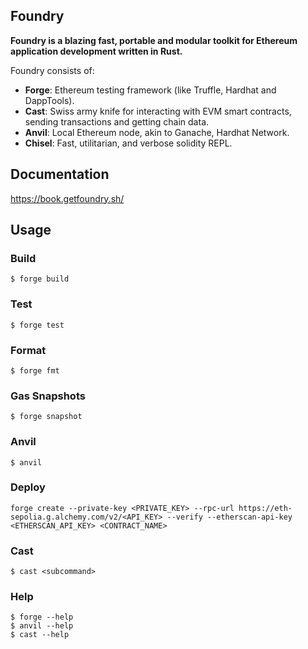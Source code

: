 ## Foundry

**Foundry is a blazing fast, portable and modular toolkit for Ethereum application development written in Rust.**

Foundry consists of:

-   **Forge**: Ethereum testing framework (like Truffle, Hardhat and DappTools).
-   **Cast**: Swiss army knife for interacting with EVM smart contracts, sending transactions and getting chain data.
-   **Anvil**: Local Ethereum node, akin to Ganache, Hardhat Network.
-   **Chisel**: Fast, utilitarian, and verbose solidity REPL.

## Documentation

https://book.getfoundry.sh/

## Usage

### Build

```shell
$ forge build
```

### Test

```shell
$ forge test
```

### Format

```shell
$ forge fmt
```

### Gas Snapshots

```shell
$ forge snapshot
```

### Anvil

```shell
$ anvil
```

### Deploy

```shell
forge create --private-key <PRIVATE_KEY> --rpc-url https://eth-sepolia.g.alchemy.com/v2/<API_KEY> --verify --etherscan-api-key <ETHERSCAN_API_KEY> <CONTRACT_NAME>
```

### Cast

```shell
$ cast <subcommand>
```

### Help

```shell
$ forge --help
$ anvil --help
$ cast --help
```
